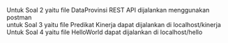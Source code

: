 Untuk Soal 2 yaitu file DataProvinsi REST API dijalankan menggunakan postman                                               
untuk Soal 3 yaitu file Predikat Kinerja dapat dijalankan di localhost/kinerja                                       
Untuk Soal 4 yaitu file HelloWorld dapat dijalankan di localhost/hello
